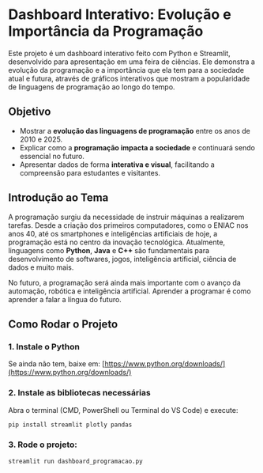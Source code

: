 #  Dashboard Interativo: Evolução e Importância da Programação

Este projeto é um dashboard interativo feito com Python e Streamlit, desenvolvido para apresentação em uma feira de ciências. Ele demonstra a evolução da programação e a importância que ela tem para a sociedade atual e futura, através de gráficos interativos que mostram a popularidade de linguagens de programação ao longo do tempo.



##  Objetivo

- Mostrar a **evolução das linguagens de programação** entre os anos de 2010 e 2025.
- Explicar como a **programação impacta a sociedade** e continuará sendo essencial no futuro.
- Apresentar dados de forma **interativa e visual**, facilitando a compreensão para estudantes e visitantes.



##  Introdução ao Tema

A programação surgiu da necessidade de instruir máquinas a realizarem tarefas. Desde a criação dos primeiros computadores, como o ENIAC nos anos 40, até os smartphones e inteligências artificiais de hoje, a programação está no centro da inovação tecnológica. Atualmente, linguagens como **Python**, **Java** e **C++** são fundamentais para desenvolvimento de softwares, jogos, inteligência artificial, ciência de dados e muito mais.

No futuro, a programação será ainda mais importante com o avanço da automação, robótica e inteligência artificial. Aprender a programar é como aprender a falar a língua do futuro.



##  Como Rodar o Projeto

### 1. Instale o Python
Se ainda não tem, baixe em: [https://www.python.org/downloads/](https://www.python.org/downloads/)

### 2. Instale as bibliotecas necessárias

Abra o terminal (CMD, PowerShell ou Terminal do VS Code) e execute:

```bash
pip install streamlit plotly pandas
```
### 3. Rode o projeto:

```bash
streamlit run dashboard_programacao.py

